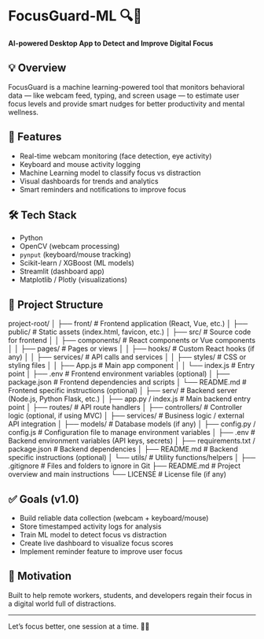 # FocusGuard-ML 🔍🧠

**AI-powered Desktop App to Detect and Improve Digital Focus**

## 💡 Overview

FocusGuard is a machine learning-powered tool that monitors behavioral data — like webcam feed, typing, and screen usage — to estimate user focus levels and provide smart nudges for better productivity and mental wellness.

## 🎯 Features

- Real-time webcam monitoring (face detection, eye activity)
- Keyboard and mouse activity logging
- Machine Learning model to classify focus vs distraction
- Visual dashboards for trends and analytics
- Smart reminders and notifications to improve focus

## 🛠️ Tech Stack

- Python
- OpenCV (webcam processing)
- `pynput` (keyboard/mouse tracking)
- Scikit-learn / XGBoost (ML models)
- Streamlit (dashboard app)
- Matplotlib / Plotly (visualizations)

## 📁 Project Structure
project-root/
│
├── front/                     # Frontend application (React, Vue, etc.)
│   ├── public/                # Static assets (index.html, favicon, etc.)
│   ├── src/                   # Source code for frontend
│   │   ├── components/        # React components or Vue components
│   │   ├── pages/             # Pages or views
│   │   ├── hooks/             # Custom React hooks (if any)
│   │   ├── services/          # API calls and services
│   │   ├── styles/            # CSS or styling files
│   │   ├── App.js             # Main app component
│   │   └── index.js           # Entry point
│   ├── .env                   # Frontend environment variables (optional)
│   ├── package.json           # Frontend dependencies and scripts
│   └── README.md              # Frontend specific instructions (optional)
│
├── serv/                      # Backend server (Node.js, Python Flask, etc.)
│   ├── app.py / index.js      # Main backend entry point
│   ├── routes/                # API route handlers
│   ├── controllers/           # Controller logic (optional, if using MVC)
│   ├── services/              # Business logic / external API integration
│   ├── models/                # Database models (if any)
│   ├── config.py / config.js  # Configuration file to manage environment variables
│   ├── .env                   # Backend environment variables (API keys, secrets)
│   ├── requirements.txt / package.json  # Backend dependencies
│   ├── README.md              # Backend specific instructions (optional)
│   └── utils/                 # Utility functions/helpers
│
├── .gitignore                 # Files and folders to ignore in Git
├── README.md                  # Project overview and main instructions
└── LICENSE                    # License file (if any)


## ✅ Goals (v1.0)

- Build reliable data collection (webcam + keyboard/mouse)
- Store timestamped activity logs for analysis
- Train ML model to detect focus vs distraction
- Create live dashboard to visualize focus scores
- Implement reminder feature to improve user focus

## 🚀 Motivation

Built to help remote workers, students, and developers regain their focus in a digital world full of distractions.

---

Let’s focus better, one session at a time. 🔬🧠
